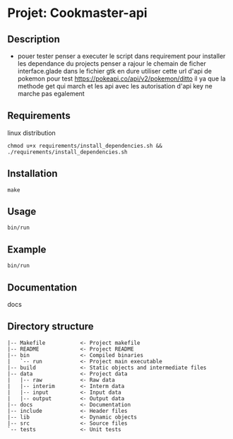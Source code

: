 # Projet: Cookmaster-api


## Description

- pouer tester
penser a executer le script dans requirement pour installer les dependance du projects
penser a rajour le chemain de ficher interface.glade dans le fichier gtk en dure
utiliser cette url d'api de pokemon pour test 
https://pokeapi.co/api/v2/pokemon/ditto
il ya que la methode get qui march
et les api avec les autorisation d'api key ne marche pas egalement
    
## Requirements

linux distribution

`chmod u+x requirements/install_dependencies.sh && ./requirements/install_dependencies.sh`

## Installation

`make`

## Usage

`bin/run`

## Example

`bin/run`

## Documentation

docs

## Directory structure

```
|-- Makefile           <- Project makefile
|-- README             <- Project README
|-- bin                <- Compiled binaries
|   `-- run            <- Project main executable
|-- build              <- Static objects and intermediate files
|-- data               <- Project data
|   |-- raw            <- Raw data
|   |-- interim        <- Interm data
|   |-- input          <- Input data
|   |-- output         <- Output data
|-- docs               <- Documentation
|-- include            <- Header files
|-- lib                <- Dynamic objects
|-- src                <- Source files
`-- tests              <- Unit tests
```
